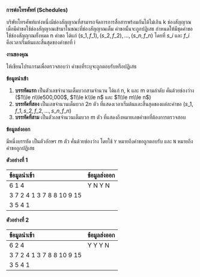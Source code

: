**การต่อโทรศัพท์ (Schedules)**

บริษัทโทรศัพท์แห่งหนึ่งมีช่องสัญญาณที่สามารถจัดการการสื่อสารพร้อมกันได้ไม่เกิน k ช่องสัญญาณ เมื่อมีคำขอใช้ช่องสัญญาณเข้ามาในขณะที่ช่องสัญญาณเต็ม คำขอนั้นจะถูกปฏิเสธ กำหนดให้มีชุดคำขอใช้ช่องสัญญาณทั้งหมด n คำขอ ได้แก่ $(s\_1, f\_1), (s\_2, f\_2), ..., (s\_n, f\_n)$ โดยที่ $s\_i$ และ $f\_i$ คือเวลาเริ่มต้นและสิ้นสุดของคำขอที่ i

**งานของคุณ**

ให้เขียนโปรแกรมเพื่อตรวจสอบว่า คำขอที่ระบุจะถูกตอบรับหรือปฏิเสธ

**ข้อมูลนำเข้า**

1.  **บรรทัดแรก** เป็นตัวเลขจำนวนเต็มบวกสามจำนวน ได้แก่ n, k และ m ตามลำดับ คั่นด้วยช่องว่าง ($1\\le n\\le500,000$, $1\\le k\\le n$ และ $1\\le m\\le n$)
2.  **บรรทัดที่สอง** เป็นเลขจำนวนเต็มบวก $2n$ ตัว ที่แสดงเวลาเริ่มต้นและสิ้นสุดของแต่ละคำขอ ($s\_1, f\_1, s\_2, f\_2, ..., s\_n, f\_n$)
3.  **บรรทัดที่สาม** เป็นตัวเลขจำนวนเต็มบวก m ตัว ที่แสดงถึงหมายเลขคำขอที่ต้องการตรวจสอบ

**ข้อมูลส่งออก**

มีหนึ่งบรรทัด เป็นตัวอักษร m ตัว คั่นด้วยช่องว่าง โดยใช้ `Y` หมายถึงคำขอถูกตอบรับ และ `N` หมายถึงคำขอถูกปฏิเสธ

**ตัวอย่างที่ 1**

| ข้อมูลนำเข้า | ข้อมูลส่งออก |
| :--- | :--- |
| 6 1 4 | Y N Y N |
| 3 7 2 4 1 3 7 8 8 10 9 15 | |
| 3 5 4 1 | |

**ตัวอย่างที่ 2**

| ข้อมูลนำเข้า | ข้อมูลส่งออก |
| :--- | :--- |
| 6 2 4 | Y Y Y N |
| 3 7 2 4 1 3 7 8 8 10 9 15 | |
| 3 5 4 1 | |